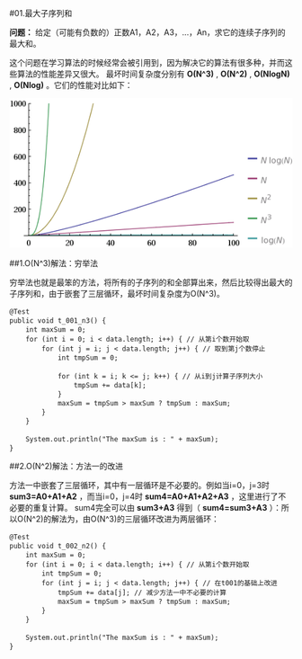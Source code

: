#01.最大子序列和

 **问题：** 给定（可能有负数的）正数A1，A2，A3，...，An，求它的连续子序列的最大和。
 
 这个问题在学习算法的时候经常会被引用到，因为解决它的算法有很多种，并而这些算法的性能差异又很大。
 最坏时间复杂度分别有 **O(N^3)** , **O(N^2)** , **O(NlogN)** , **O(Nlog)** 。它们的性能对比如下：
 
 <img src="images/01-01.gif"/>
 
##1.O(N^3)解法：穷举法
 
 穷举法也就是最笨的方法，将所有的子序列的和全部算出来，然后比较得出最大的子序列和，由于嵌套了三层循环，最坏时间复杂度为O(N^3)。
 
	@Test
	public void t_001_n3() {
		int maxSum = 0;
		for (int i = 0; i < data.length; i++) { // 从第i个数开始取
			for (int j = i; j < data.length; j++) { // 取到第j个数停止
				int tmpSum = 0;

				for (int k = i; k <= j; k++) { // 从i到j计算子序列大小
					tmpSum += data[k];
				}
				maxSum = tmpSum > maxSum ? tmpSum : maxSum;
			}
		}

		System.out.println("The maxSum is : " + maxSum);
	}
	
##2.O(N^2)解法：方法一的改进

 方法一中嵌套了三层循环，其中有一层循环是不必要的。例如当i=0，j=3时 **sum3=A0+A1+A2** ，而当i=0，j=4时 **sum4=A0+A1+A2+A3** ，这里进行了不必要的重复计算。
 sum4完全可以由 **sum3+A3** 得到（ **sum4=sum3+A3** ）：所以O(N^2)的解法为，由O(N^3)的三层循环改进为两层循环：
 
	@Test
	public void t_002_n2() {
		int maxSum = 0;
		for (int i = 0; i < data.length; i++) { // 从第i个数开始取
			int tmpSum = 0;
			for (int j = i; j < data.length; j++) { // 在t001的基础上改进
				tmpSum += data[j]; // 减少方法一中不必要的计算
				maxSum = tmpSum > maxSum ? tmpSum : maxSum;
			}
		}

		System.out.println("The maxSum is : " + maxSum);
	}
	
	
	
 
 
